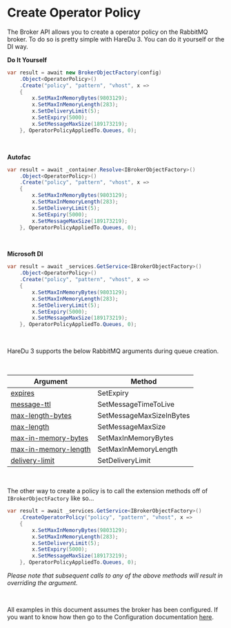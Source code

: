 # Create Operator Policy

The Broker API allows you to create a operator policy on the RabbitMQ broker. To do so is pretty simple with HareDu 3. You can do it yourself or the DI way.

**Do It Yourself**

```c#
var result = await new BrokerObjectFactory(config)
    .Object<OperatorPolicy>()
    .Create("policy", "pattern", "vhost", x =>
    {
        x.SetMaxInMemoryBytes(9803129);
        x.SetMaxInMemoryLength(283);
        x.SetDeliveryLimit(5);
        x.SetExpiry(5000);
        x.SetMessageMaxSize(189173219);
    }, OperatorPolicyAppliedTo.Queues, 0);
```
<br>

**Autofac**

```c#
var result = await _container.Resolve<IBrokerObjectFactory>()
    .Object<OperatorPolicy>()
    .Create("policy", "pattern", "vhost", x =>
    {
        x.SetMaxInMemoryBytes(9803129);
        x.SetMaxInMemoryLength(283);
        x.SetDeliveryLimit(5);
        x.SetExpiry(5000);
        x.SetMessageMaxSize(189173219);
    }, OperatorPolicyAppliedTo.Queues, 0);
```
<br>

**Microsoft DI**

```c#
var result = await _services.GetService<IBrokerObjectFactory>()
    .Object<OperatorPolicy>()
    .Create("policy", "pattern", "vhost", x =>
    {
        x.SetMaxInMemoryBytes(9803129);
        x.SetMaxInMemoryLength(283);
        x.SetDeliveryLimit(5);
        x.SetExpiry(5000);
        x.SetMessageMaxSize(189173219);
    }, OperatorPolicyAppliedTo.Queues, 0);
```
<br>

HareDu 3 supports the below RabbitMQ arguments during queue creation.

<br>

| Argument | Method |
| --- | --- |
| [expires](https://www.rabbitmq.com/ttl.html#queue-ttl) | SetExpiry |
| [message-ttl](https://www.rabbitmq.com/ttl.html#message-ttl-using-policy) | SetMessageTimeToLive |
| [max-length-bytes](https://www.rabbitmq.com/parameters.html#operator-policies) | SetMessageMaxSizeInBytes |
| [max-length](https://www.rabbitmq.com/parameters.html#operator-policies) | SetMessageMaxSize |
| [max-in-memory-bytes](https://www.rabbitmq.com/maxlength.html) | SetMaxInMemoryBytes |
| [max-in-memory-length](https://www.rabbitmq.com/maxlength.html) | SetMaxInMemoryLength |
| [delivery-limit](https://www.rabbitmq.com/quorum-queues.html) | SetDeliveryLimit |

<br>

The other way to create a policy is to call the extension methods off of ```IBrokerObjectFactory``` like so...

```c#
var result = await _services.GetService<IBrokerObjectFactory>()
    .CreateOperatorPolicy("policy", "pattern", "vhost", x =>
    {
        x.SetMaxInMemoryBytes(9803129);
        x.SetMaxInMemoryLength(283);
        x.SetDeliveryLimit(5);
        x.SetExpiry(5000);
        x.SetMessageMaxSize(189173219);
    }, OperatorPolicyAppliedTo.Queues, 0);
```

*Please note that subsequent calls to any of the above methods will result in overriding the argument.*

<br>

All examples in this document assumes the broker has been configured. If you want to know how then go to the Configuration documentation [here](https://github.com/ahives/HareDu3/blob/master/docs/configuration.md).

